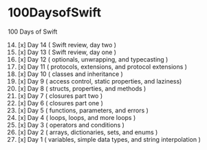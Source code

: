 # 100DaysofSwift
100 Days of Swift

14. [x] Day 14 ( Swift review, day two )
13. [x] Day 13 ( Swift review, day one )
12. [x] Day 12 ( optionals, unwrapping, and typecasting )
11. [x] Day 11 ( protocols, extensions, and protocol extensions )
10. [x] Day 10 ( classes and inheritance )
9. [x] Day 9 ( access control, static properties, and laziness)
8. [x] Day 8 ( structs, properties, and methods )
7. [x] Day 7 ( closures part two )
6. [x] Day 6 ( closures part one )
5. [x] Day 5 ( functions, parameters, and errors )
4. [x] Day 4 ( loops, loops, and more loops )
3. [x] Day 3 ( operators and conditions )
2. [x] Day 2 ( arrays, dictionaries, sets, and enums )
1. [x] Day 1 ( variables, simple data types, and string interpolation )
